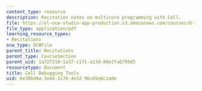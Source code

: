 ```yaml
---
content_type: resource
description: Recitation notes on multicore programming with Cell.
file: https://ol-ocw-studio-app-production.s3.amazonaws.com/courses/6-189-multicore-programming-primer-january-iap-2007/be38bd4a3e442c764e3296c85e6c1a0e_6189_recitatn4.pdf
file_type: application/pdf
learning_resource_types:
- Recitations
ocw_type: OCWFile
parent_title: Recitations
parent_type: CourseSection
parent_uid: 1a727310-1a37-c171-a13d-06e2fa6799d5
resourcetype: Document
title: Cell Debugging Tools
uid: be38bd4a-3e44-2c76-4e32-96c85e6c1a0e
---
```

